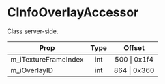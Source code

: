 # CInfoOverlayAccessor
Class server-side.

|Prop|Type|Offset|
|---|:-:|:-:|
|m_iTextureFrameIndex|int|500 \| 0x1f4|
|m_iOverlayID|int|864 \| 0x360|
